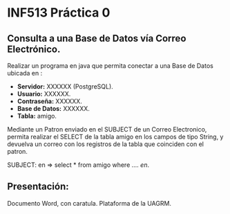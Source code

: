 # INF513 Práctica 0
## Consulta a una Base de Datos vía Correo Electrónico.

Realizar un programa en java que permita conectar a una Base de Datos ubicada en :

* __Servidor:__ XXXXXX (PostgreSQL).
* __Usuario:__ XXXXXX.
* __Contraseña:__ XXXXXX.
* __Base de Datos:__ XXXXXX.
* __Tabla:__ amigo.

Mediante un Patron enviado en el SUBJECT de un Correo Electronico, permita realizar el SELECT de la tabla amigo en los campos de tipo String, y devuelva un correo con los registros de la tabla que coinciden con el patron.

SUBJECT: en => select * from amigo where .... *en*.


## Presentación:

Documento Word, con caratula. 
Plataforma de la UAGRM.
